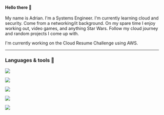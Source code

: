 <h4>Hello there 👋</h4>
My name is Adrian. I'm a Systems Engineer.
I'm currently learning cloud and security. Come from a networking/it background.
On my spare time I enjoy working out, video games, and anything Star Wars. 
Follow my cloud journey and random projects I come up with.

<!--
**Krane18/krane18** is a ✨ _special_ ✨ repository because its `README.md` (this file) appears on your GitHub profile.

Here are some ideas to get you started:

- 🔭 I’m currently working on ...
- 🌱 I’m currently learning ...
- 👯 I’m looking to collaborate on ...
- 🤔 I’m looking for help with ...
- 💬 Ask me about ...
- 📫 How to reach me: ...
- 😄 Pronouns: ...
- ⚡ Fun fact: ...
-->

I'm currently working on the Cloud Resume Challenge using AWS.
<hr class="solid">

<h3>Languages & tools 🧰</h3>

![](https://img.shields.io/badge/Code-Python-informational?style=flat&logo=<LOGO_NAME>&logoColor=white&color=blueviolet)

![](https://img.shields.io/badge/Shell-Bash-informational?style=flat&logo=<LOGO_NAME>&logoColor=white&color=blueviolet)

![](https://img.shields.io/badge/Tools-Terraform-informational?style=flat&logo=<LOGO_NAME>&logoColor=white&color=blueviolet)

![](https://img.shields.io/badge/Cloud-AWS-informational?style=flat&logo=<LOGO_NAME>&logoColor=white&color=blueviolet)

![](https://img.shields.io/badge/Cloud-Azure-informational?style=flat&logo=<LOGO_NAME>&logoColor=white&color=blueviolet)
